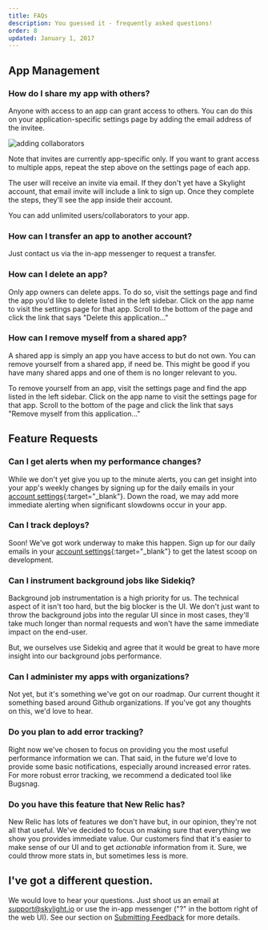 ```yaml
---
title: FAQs
description: You guessed it - frequently asked questions!
order: 8
updated: January 1, 2017
---
```


## App Management

### How do I share my app with others?

Anyone with access to an app can grant access to others. You can do this on your application-specific settings page by adding the email address of the invitee.

![adding collaborators](../assets/adding-collaborators.png)

Note that invites are currently app-specific only. If you want to grant access to multiple apps, repeat the step above on the settings page of each app.

The user will receive an invite via email. If they don't yet have a Skylight account, that email invite will include a link to sign up. Once they complete the steps, they'll see the app inside their account.

You can add unlimited users/collaborators to your app.


### How can I transfer an app to another account?

Just contact us via the in-app messenger to request a transfer.


### How can I delete an app?

Only app owners can delete apps. To do so, visit the settings page and find the app you'd like to delete listed in the left sidebar. Click on the app name to visit the settings page for that app. Scroll to the bottom of the page and click the link that says "Delete this application..."


### How can I remove myself from a shared app?

A shared app is simply an app you have access to but do not own. You can remove yourself from a shared app, if need be. This might be good if you have many shared apps and one of them is no longer relevant to you.

To remove yourself from an app, visit the settings page and find the app listed in the left sidebar. Click on the app name to visit the settings page for that app. Scroll to the bottom of the page and click the link that says "Remove myself from this application..."


## Feature Requests

### Can I get alerts when my performance changes?

While we don't yet give you up to the minute alerts, you can get insight into your app's weekly changes by signing up for the daily emails in your [account settings](https://www.skylight.io/app/settings/account){:target="_blank"}. Down the road, we may add more immediate alerting when significant slowdowns occur in your app.


### Can I track deploys?

Soon! We've got work underway to make this happen. Sign up for our daily emails in your [account settings](https://www.skylight.io/app/settings/account){:target="_blank"} to get the latest scoop on development.


### Can I instrument background jobs like Sidekiq?

Background job instrumentation is a high priority for us. The technical aspect of it isn't too hard, but the big blocker is the UI. We don't just want to throw the background jobs into the regular UI since in most cases, they'll take much longer than normal requests and won't have the same immediate impact on the end-user.

But, we ourselves use Sidekiq and agree that it would be great to have more insight into our background jobs performance.


### Can I administer my apps with organizations?

Not yet, but it's something we've got on our roadmap. Our current thought it something based around Github organizations. If you've got any thoughts on this, we'd love to hear.


### Do you plan to add error tracking?

Right now we've chosen to focus on providing you the most useful performance information we can. That said, in the future we'd love to provide some basic notifications, especially around increased error rates. For more robust error tracking, we recommend a dedicated tool like Bugsnag.


### Do you have this feature that New Relic has?

New Relic has lots of features we don't have but, in our opinion, they're not all that useful. We've decided to focus on making sure that everything we show you provides immediate value. Our customers find that it's easier to make sense of our UI and to get _actionable_ information from it. Sure, we could throw more stats in, but sometimes less is more.


## I've got a different question.

We would love to hear your questions. Just shoot us an email at <support@skylight.io> or use the in-app messenger ("?" in the bottom right of the web UI). See our section on [Submitting Feedback](/support/contributing#reporting-bugs-and-submitting-feedback) for more details.
